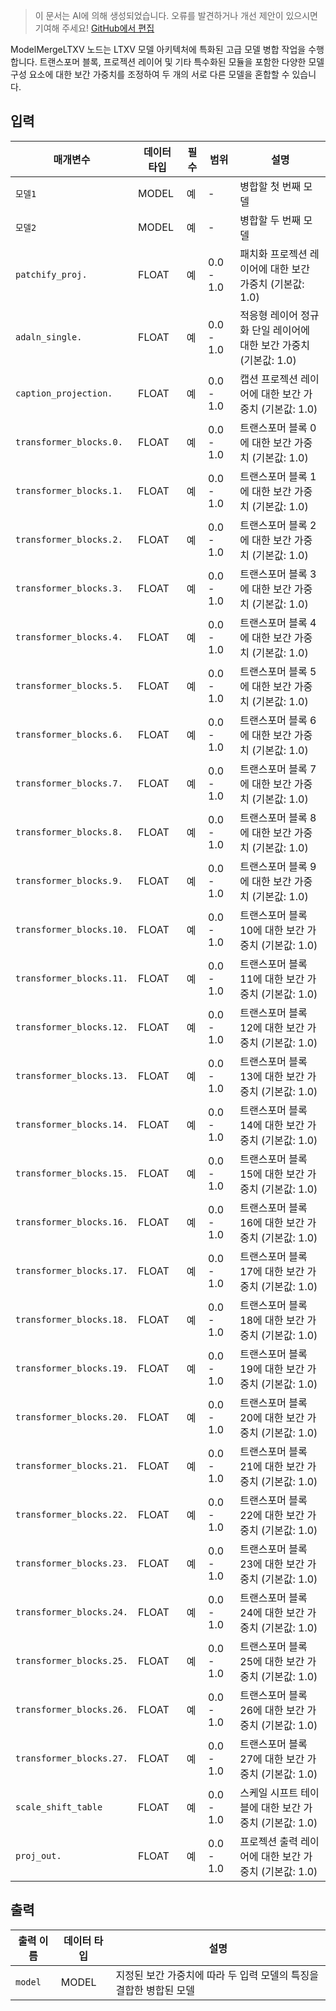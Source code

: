 > 이 문서는 AI에 의해 생성되었습니다. 오류를 발견하거나 개선 제안이 있으시면 기여해 주세요! [GitHub에서 편집](https://github.com/Comfy-Org/embedded-docs/blob/main/comfyui_embedded_docs/docs/ModelMergeLTXV/ko.md)

ModelMergeLTXV 노드는 LTXV 모델 아키텍처에 특화된 고급 모델 병합 작업을 수행합니다. 트랜스포머 블록, 프로젝션 레이어 및 기타 특수화된 모듈을 포함한 다양한 모델 구성 요소에 대한 보간 가중치를 조정하여 두 개의 서로 다른 모델을 혼합할 수 있습니다.

## 입력

| 매개변수 | 데이터 타입 | 필수 | 범위 | 설명 |
|-----------|-----------|----------|-------|-------------|
| `모델1` | MODEL | 예 | - | 병합할 첫 번째 모델 |
| `모델2` | MODEL | 예 | - | 병합할 두 번째 모델 |
| `patchify_proj.` | FLOAT | 예 | 0.0 - 1.0 | 패치화 프로젝션 레이어에 대한 보간 가중치 (기본값: 1.0) |
| `adaln_single.` | FLOAT | 예 | 0.0 - 1.0 | 적응형 레이어 정규화 단일 레이어에 대한 보간 가중치 (기본값: 1.0) |
| `caption_projection.` | FLOAT | 예 | 0.0 - 1.0 | 캡션 프로젝션 레이어에 대한 보간 가중치 (기본값: 1.0) |
| `transformer_blocks.0.` | FLOAT | 예 | 0.0 - 1.0 | 트랜스포머 블록 0에 대한 보간 가중치 (기본값: 1.0) |
| `transformer_blocks.1.` | FLOAT | 예 | 0.0 - 1.0 | 트랜스포머 블록 1에 대한 보간 가중치 (기본값: 1.0) |
| `transformer_blocks.2.` | FLOAT | 예 | 0.0 - 1.0 | 트랜스포머 블록 2에 대한 보간 가중치 (기본값: 1.0) |
| `transformer_blocks.3.` | FLOAT | 예 | 0.0 - 1.0 | 트랜스포머 블록 3에 대한 보간 가중치 (기본값: 1.0) |
| `transformer_blocks.4.` | FLOAT | 예 | 0.0 - 1.0 | 트랜스포머 블록 4에 대한 보간 가중치 (기본값: 1.0) |
| `transformer_blocks.5.` | FLOAT | 예 | 0.0 - 1.0 | 트랜스포머 블록 5에 대한 보간 가중치 (기본값: 1.0) |
| `transformer_blocks.6.` | FLOAT | 예 | 0.0 - 1.0 | 트랜스포머 블록 6에 대한 보간 가중치 (기본값: 1.0) |
| `transformer_blocks.7.` | FLOAT | 예 | 0.0 - 1.0 | 트랜스포머 블록 7에 대한 보간 가중치 (기본값: 1.0) |
| `transformer_blocks.8.` | FLOAT | 예 | 0.0 - 1.0 | 트랜스포머 블록 8에 대한 보간 가중치 (기본값: 1.0) |
| `transformer_blocks.9.` | FLOAT | 예 | 0.0 - 1.0 | 트랜스포머 블록 9에 대한 보간 가중치 (기본값: 1.0) |
| `transformer_blocks.10.` | FLOAT | 예 | 0.0 - 1.0 | 트랜스포머 블록 10에 대한 보간 가중치 (기본값: 1.0) |
| `transformer_blocks.11.` | FLOAT | 예 | 0.0 - 1.0 | 트랜스포머 블록 11에 대한 보간 가중치 (기본값: 1.0) |
| `transformer_blocks.12.` | FLOAT | 예 | 0.0 - 1.0 | 트랜스포머 블록 12에 대한 보간 가중치 (기본값: 1.0) |
| `transformer_blocks.13.` | FLOAT | 예 | 0.0 - 1.0 | 트랜스포머 블록 13에 대한 보간 가중치 (기본값: 1.0) |
| `transformer_blocks.14.` | FLOAT | 예 | 0.0 - 1.0 | 트랜스포머 블록 14에 대한 보간 가중치 (기본값: 1.0) |
| `transformer_blocks.15.` | FLOAT | 예 | 0.0 - 1.0 | 트랜스포머 블록 15에 대한 보간 가중치 (기본값: 1.0) |
| `transformer_blocks.16.` | FLOAT | 예 | 0.0 - 1.0 | 트랜스포머 블록 16에 대한 보간 가중치 (기본값: 1.0) |
| `transformer_blocks.17.` | FLOAT | 예 | 0.0 - 1.0 | 트랜스포머 블록 17에 대한 보간 가중치 (기본값: 1.0) |
| `transformer_blocks.18.` | FLOAT | 예 | 0.0 - 1.0 | 트랜스포머 블록 18에 대한 보간 가중치 (기본값: 1.0) |
| `transformer_blocks.19.` | FLOAT | 예 | 0.0 - 1.0 | 트랜스포머 블록 19에 대한 보간 가중치 (기본값: 1.0) |
| `transformer_blocks.20.` | FLOAT | 예 | 0.0 - 1.0 | 트랜스포머 블록 20에 대한 보간 가중치 (기본값: 1.0) |
| `transformer_blocks.21.` | FLOAT | 예 | 0.0 - 1.0 | 트랜스포머 블록 21에 대한 보간 가중치 (기본값: 1.0) |
| `transformer_blocks.22.` | FLOAT | 예 | 0.0 - 1.0 | 트랜스포머 블록 22에 대한 보간 가중치 (기본값: 1.0) |
| `transformer_blocks.23.` | FLOAT | 예 | 0.0 - 1.0 | 트랜스포머 블록 23에 대한 보간 가중치 (기본값: 1.0) |
| `transformer_blocks.24.` | FLOAT | 예 | 0.0 - 1.0 | 트랜스포머 블록 24에 대한 보간 가중치 (기본값: 1.0) |
| `transformer_blocks.25.` | FLOAT | 예 | 0.0 - 1.0 | 트랜스포머 블록 25에 대한 보간 가중치 (기본값: 1.0) |
| `transformer_blocks.26.` | FLOAT | 예 | 0.0 - 1.0 | 트랜스포머 블록 26에 대한 보간 가중치 (기본값: 1.0) |
| `transformer_blocks.27.` | FLOAT | 예 | 0.0 - 1.0 | 트랜스포머 블록 27에 대한 보간 가중치 (기본값: 1.0) |
| `scale_shift_table` | FLOAT | 예 | 0.0 - 1.0 | 스케일 시프트 테이블에 대한 보간 가중치 (기본값: 1.0) |
| `proj_out.` | FLOAT | 예 | 0.0 - 1.0 | 프로젝션 출력 레이어에 대한 보간 가중치 (기본값: 1.0) |

## 출력

| 출력 이름 | 데이터 타입 | 설명 |
|-------------|-----------|-------------|
| `model` | MODEL | 지정된 보간 가중치에 따라 두 입력 모델의 특징을 결합한 병합된 모델 |
